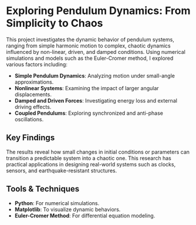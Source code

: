 # Exploring Pendulum Dynamics: From Simplicity to Chaos

This project investigates the dynamic behavior of pendulum systems, ranging from simple harmonic motion to complex, chaotic dynamics influenced by non-linear, driven, and damped conditions. Using numerical simulations and models such as the Euler-Cromer method, I explored various factors including:

- **Simple Pendulum Dynamics**: Analyzing motion under small-angle approximations.
- **Nonlinear Systems**: Examining the impact of larger angular displacements.
- **Damped and Driven Forces**: Investigating energy loss and external driving effects.
- **Coupled Pendulums**: Exploring synchronized and anti-phase oscillations.

## Key Findings
The results reveal how small changes in initial conditions or parameters can transition a predictable system into a chaotic one. This research has practical applications in designing real-world systems such as clocks, sensors, and earthquake-resistant structures.

## Tools & Techniques
- **Python**: For numerical simulations.
- **Matplotlib**: To visualize dynamic behaviors.
- **Euler-Cromer Method**: For differential equation modeling.


